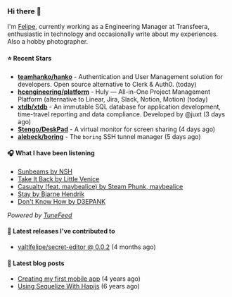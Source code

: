 ### Hi there 👋

I'm [Felipe](https://felipevm.com), currently working as a Engineering Manager at Transfeera, enthusiastic in technology and occasionally write about my experiences. Also a hobby photographer.

#### ⭐ Recent Stars
- **[teamhanko/hanko](https://github.com/teamhanko/hanko)** - Authentication and User Management solution for developers. Open source alternative to Clerk &amp; Auth0. (today)
- **[hcengineering/platform](https://github.com/hcengineering/platform)** - Huly — All-in-One Project Management Platform (alternative to Linear, Jira, Slack, Notion, Motion) (today)
- **[xtdb/xtdb](https://github.com/xtdb/xtdb)** - An immutable SQL database for application development, time-travel reporting and data compliance. Developed by @juxt (3 days ago)
- **[Stengo/DeskPad](https://github.com/Stengo/DeskPad)** - A virtual monitor for screen sharing (4 days ago)
- **[alebeck/boring](https://github.com/alebeck/boring)** - The `boring`  SSH tunnel manager (5 days ago)

#### 🎧 What I have been listening
- [Sunbeams by NSH](https://open.spotify.com/track/16hV7KbASg4EWoEymJerRA)
- [Take It Back by Little Venice](https://open.spotify.com/track/2W4u4DXbkvBqBYOI3yI0mn)
- [Casualty (feat. maybealice) by Steam Phunk, maybealice](https://open.spotify.com/track/2VjhvDQlAI8FDbQ9GqYgce)
- [Stay by Bjarne Hendrik](https://open.spotify.com/track/1SUxRNbf0i4AJygh3BKdHN)
- [Don&#39;t Know How by D3EPANK](https://open.spotify.com/track/5YXBazSdhGyFw1ZWSqWCqN)

_Powered by [TuneFeed](https://tunefeed.app?ref=valtlfelipe-gh-profile)_ 

#### 🚀 Latest releases I've contributed to


- [valtlfelipe/secret-editor @ 0.0.2](https://github.com/valtlfelipe/secret-editor/releases/tag/0.0.2) (4 months ago)

#### 📄 Latest blog posts
- [Creating my first mobile app](https://felipevm.com/posts/creating-my-first-mobile-app/) (4 years ago)
- [Using Sequelize With Hapijs](https://felipevm.com/posts/using-sequelize-with-hapijs/) (6 years ago)

